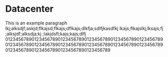 # Datacenter

This is an example paragraph    lkj;alksdjf;askjd;flkajsd;flkajs;dflkajs;dlkfja;sdlfjkasdfkj    lkajs;flkajslkj;lksajs;fj    ;alksjdf;alksdja;kj  ;lakjdsfl;kajs;kajs;dlfj
0123456789012345678901234567890123456789012345678901234567890123456789012345678901234567890123456789012345678901234567890123456789012345678901234567890123456789
